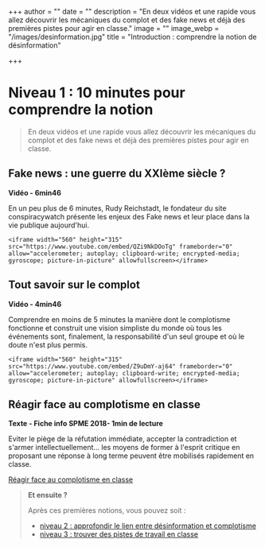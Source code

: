+++
author = ""
date = ""
description = "En deux vidéos et une rapide vous allez découvrir les mécaniques du complot et des fake news et déjà des premières pistes pour agir en classe."
image = ""
image_webp = "/images/desinformation.jpg"
title = "Introduction : comprendre la notion de désinformation"

+++
# Niveau 1 : 10 minutes pour comprendre la notion

> En deux vidéos et une rapide vous allez découvrir les mécaniques du complot et des fake news et déjà des premières pistes pour agir en classe.

## Fake news : une guerre du XXIème siècle ?

**Vidéo - 6min46**

En un peu plus de 6 minutes, Rudy Reichstadt, le fondateur du site conspiracywatch présente les enjeux des Fake news et leur place dans la vie publique aujourd'hui.

    <iframe width="560" height="315" src="https://www.youtube.com/embed/QZi9NkDOoTg" frameborder="0" allow="accelerometer; autoplay; clipboard-write; encrypted-media; gyroscope; picture-in-picture" allowfullscreen></iframe>

## Tout savoir sur le complot

**Vidéo - 4min46**

Comprendre en moins de 5 minutes la manière dont le complotisme fonctionne et construit une vision simpliste du monde où tous les événements sont, finalement, la responsabilité d'un seul groupe et où le doute n'est plus permis.

    <iframe width="560" height="315" src="https://www.youtube.com/embed/Z9uDmY-aj64" frameborder="0" allow="accelerometer; autoplay; clipboard-write; encrypted-media; gyroscope; picture-in-picture" allowfullscreen></iframe>

## Réagir face au complotisme en classe

**Texte - Fiche info SPME 2018- 1min de lecture**

Eviter le piège de la réfutation immédiate, accepter la contradiction et s'armer intellectuellement... les moyens de former à l'esprit critique en proposant une réponse à long terme peuvent être mobilisés rapidement en classe.

[Réagir face au complotisme en classe](https://www.clemi.fr/es/ressources/nos-ressources-pedagogiques/ressources-pedagogiques/reagir-face-au-complotisme-en-classe.html)

> **Et ensuite ?**
>
> Après ces premières notions, vous pouvez soit :
>
> * [niveau 2 : approfondir le lien entre désinformation et complotisme](https://formationdesenseignants.netlify.app/blog/approfondir-le-lien-entre-desinformation-et-complotisme/)
> * [niveau 3 : trouver des pistes de travail en classe](https://formationdesenseignants.netlify.app/blog/agir-en-classe-3-exemples-de-sequences-pour-travailler-avec-les-eleves-autour-de-ces-notions/)
